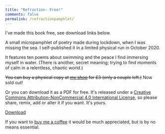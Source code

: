 ```yaml
---   
title: "Refraction- Free!"
comments: false
permalink: /refractionpamphlet/
---
```


I've made this book free, see download links below.

<p> A small micropamphlet of poetry  made during lockdown, when I was missing the sea. I self-published it in a limited physical run in October 2020.</p>

<p> It features ten poems about swimming and the peace I find immersing myself in water. (There is another, secret meaning; trying to find moments of calm in a relentless, chaotic world.)</p>

<s>You can buy a physical copy at <a href="https://davidralphlewis.bigcartel.com">my shop</a> for £3 (only a couple left.)</s> Now sold out!

<p>Or you can download it as a PDF for free. It's released under a <a href="https://creativecommons.org/licenses/by-nc/4.0/">Creative Commons Attribution-NonCommercial 4.0 International License</a>, so please share, remix, add or alter it if you want. It's yours.</p>

<a href="/assets/books/Refraction-free.pdf">Download</a>

<p> If you want to <a href="https://ko-fi.com/davidralphlewis">buy me a coffee</a> it would be much appreciated, but is by no means essential.</p>
